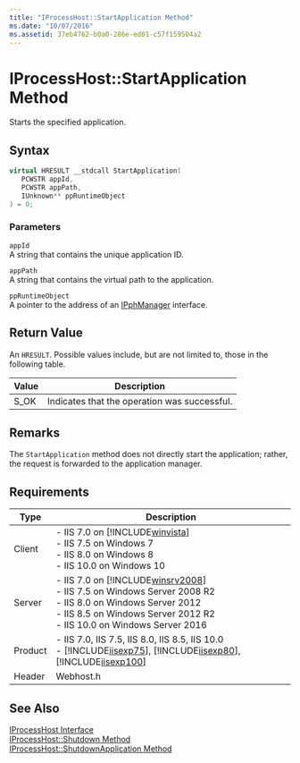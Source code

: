 ```yaml
---
title: "IProcessHost::StartApplication Method"
ms.date: "10/07/2016"
ms.assetid: 37eb4762-b0a0-286e-ed01-c57f159504a2
---
```

# IProcessHost::StartApplication Method
Starts the specified application.  
  
## Syntax  
  
```cpp  
virtual HRESULT __stdcall StartApplication(  
   PCWSTR appId,  
   PCWSTR appPath,  
   IUnknown** ppRuntimeObject  
) = 0;  
```  
  
### Parameters  
 `appId`  
 A string that contains the unique application ID.  
  
 `appPath`  
 A string that contains the virtual path to the application.  
  
 `ppRuntimeObject`  
 A pointer to the address of an [IPphManager](https://msdn.microsoft.com/en-us/efe1bc47-3c38-aaf6-51a3-c5c30d4a055c) interface.  
  
## Return Value  
 An `HRESULT`. Possible values include, but are not limited to, those in the following table.  
  
|Value|Description|  
|-----------|-----------------|  
|S_OK|Indicates that the operation was successful.|  
  
## Remarks  
 The `StartApplication` method does not directly start the application; rather, the request is forwarded to the application manager.  
  
## Requirements  
  
|Type|Description|  
|----------|-----------------|  
|Client|-   IIS 7.0 on [!INCLUDE[winvista](../../wmi-provider/includes/winvista-md.md)]<br />-   IIS 7.5 on Windows 7<br />-   IIS 8.0 on Windows 8<br />-   IIS 10.0 on Windows 10|  
|Server|-   IIS 7.0 on [!INCLUDE[winsrv2008](../../wmi-provider/includes/winsrv2008-md.md)]<br />-   IIS 7.5 on Windows Server 2008 R2<br />-   IIS 8.0 on Windows Server 2012<br />-   IIS 8.5 on Windows Server 2012 R2<br />-   IIS 10.0 on Windows Server 2016|  
|Product|-   IIS 7.0, IIS 7.5, IIS 8.0, IIS 8.5, IIS 10.0<br />-   [!INCLUDE[iisexp75](../../web-development-reference/native-code-api-reference/includes/iisexp75-md.md)], [!INCLUDE[iisexp80](../../web-development-reference/native-code-api-reference/includes/iisexp80-md.md)], [!INCLUDE[iisexp100](../../web-development-reference/native-code-api-reference/includes/iisexp100-md.md)]|  
|Header|Webhost.h|  
  
## See Also  
 [IProcessHost Interface](../../web-development-reference\native-code-api-reference/iprocesshost-interface.md)   
 [IProcessHost::Shutdown Method](../../web-development-reference\native-code-api-reference/iprocesshost-shutdown-method.md)   
 [IProcessHost::ShutdownApplication Method](../../web-development-reference\native-code-api-reference/iprocesshost-shutdownapplication-method.md)
